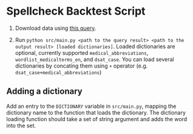 # Spellcheck Backtest Script

1. Download data using [this query](https://portal.azure.com#@301f59c4-c269-4a66-8a8c-f5daab211fa3/blade/Microsoft_OperationsManagementSuite_Workspace/Logs.ReactView/resourceId/%2Fsubscriptions%2Fbd26395a-031e-498b-acfe-4066c3b64edf%2FresourceGroups%2Fsaas-xhis-prod%2Fproviders%2Fmicrosoft.insights%2Fcomponents%2Fsaas-xhis-appinsight-cc-prod/source/LogsBlade.AnalyticsShareLinkToQuery/q/H4sIAAAAAAAAA9VWS2%252FbOBC%252B%252B1ewvphCLT%252FSoti66wWybbHIoSen6KFYCAw5tplIpEpS26SP%252F96hJEuk5QTddC9r2DA4nPc3M5wcHBHsLhPMAVkT%252F%252BdkAfRscfY8XSzTs9%252BSV6O8YbLI8GwhmrPnykAJpF1JlTFHD7JZrjnLM6ezynF6UD4lk3Mr2fySyRLkJCFPyVJM619ndPlitVjgN0kCG1ewkwqtdAbT2peGg1fW6eLtP6Cc%252FTOvfAisLOnYMmbT2720KR6lsnK3dynnaWm0GCezUGyo6C8DoH5GU8qZYubupMJPFZg6coaaaHi%252FoooVsLLOSLWb1nFZx4pydcjDlFQWTHYhOp5G%252FA3eoQNa2ZW4Qx2SJwn5OnD%252FtS5KpMFbxXWlHBiyHoX3o2%252Fk8x4MEO8GWa%252FJhLcSKRxEJh1T5x75Yx0CwhCJ%252Fu73Dh4UhFvncbIOyswDp5swaMmMhezaakU72nFkMxQ2LElmXjrpvGh1oa%252BH6C4NMIdSbjaId9L70AV0IUJPhlZ7Pm%252FUVkXBjPwShr8mBbul3TkhV3ehepS61piXG6nEWiqFaacjgp8o9Z7w6MyGwgfsxqyUqQL3WZubtASz1aZgisO4VtPWEXmCaunkfPN%252BM%252FF9ePF6gw04n5N7hEmudxZzzowDQbZGF%252BRsSd4xw%252FcEB8Ozaa1caVIa2MpbMico6ZVlWyAUZrsZmfNSw1wImbRuHwDx8GIu%252F00tRIHXtFll8jr6opjbEvKc74HfjI9MPQb7SIPQ3GFgDwk3LL1k42Qr%252BATrdVLnKvSlprbsQlonFXdRJSVEq4jQTJQ9jp7cj5%252F7%252BvkRrXpUTFazMgUh0fnx6Ncwi%252FHy%252FVtbqEo%252F5fpBk9bwpTV%252BqQFb5W78y%252B3bSncJA%252FFBG%252BGfr8Ybh39RlzOzy6Lung6EB%252F3egNJRNueX%252F2dcAhia0dHcS9u%252FIp7akrWRGADLN14KzfmaHodyXBsDHHMXc%252FyHg7mzcIC2YDe4emA%252F0dM%252BPjiwt1We68pH2XfZURN%252Bw2mnr9HkqbqS2y2VVqEWOigcXHCa15p%252B%252FDs5UVjTYSyBuvjuWNngNs6r1xNRPAgR0zI69eXBjMHFLQe1c%252FthSB7NBfEzP2Q7cqZmwjZ5cDc58WxGLTUAoa2f8F1u98%252BgeeOt8uVy4VfZxZL0C%252Bbo%252B6tRv6LR4z3SJ6JSWIHkHqZ6R0xO%252B9Mtwrj%252F%252BjW43odD9%252BJNOKisgCeIelgzx8D%252FANci%252FhTGCwAA).

2. Run `python src/main.py <path to the query result> <path to the output result> [loaded dictionaries]`. Loaded dictionaries are optional, currently supported `medical_abbreviations`, `wordlist_medicalterms_en`, and `dsat_case`. You can load several dictionaries by concating them using `+` operator (e.g. `dsat_case+medical_abbreviations`)

## Adding a dictionary

Add an entry to the `DICTIONARY` variable in `src/main.py`, mapping the dictionary name to the function that loads the dictionary. The dictionary loading function should take a set of string argument and adds the word into the set.
